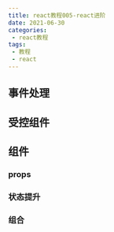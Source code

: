 ```yaml
---
title: react教程005-react进阶
date: 2021-06-30
categories:
 - react教程
tags:
 - 教程
 - react
---
```


## 事件处理

## 受控组件

## 组件

### props

### 状态提升

### 组合